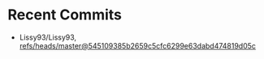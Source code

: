 # Recent Commits

<!-- START gadpp -->
- Lissy93/Lissy93, [refs/heads/master@545109385b2659c5cfc6299e63dabd474819d05c](https://github.com/Lissy93/Lissy93/commit/545109385b2659c5cfc6299e63dabd474819d05c)
